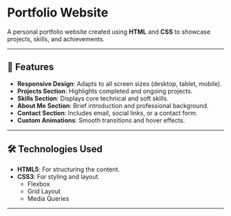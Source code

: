 # Portfolio Website

A personal portfolio website created using **HTML** and **CSS** to showcase projects, skills, and achievements.

---

## 🚀 Features

- **Responsive Design**: Adapts to all screen sizes (desktop, tablet, mobile).
- **Projects Section**: Highlights completed and ongoing projects.
- **Skills Section**: Displays core technical and soft skills.
- **About Me Section**: Brief introduction and professional background.
- **Contact Section**: Includes email, social links, or a contact form.
- **Custom Animations**: Smooth transitions and hover effects.

---

## 🛠️ Technologies Used

- **HTML5**: For structuring the content.
- **CSS3**: For styling and layout.
  - Flexbox
  - Grid Layout
  - Media Queries

---
